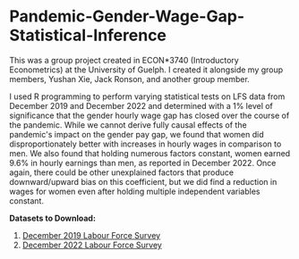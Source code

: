 # Pandemic-Gender-Wage-Gap-Statistical-Inference

This was a group project created in ECON*3740 (Introductory Econometrics) at the University of Guelph. I created it alongside my group members, Yushan Xie, Jack Ronson, and another group member.  

I used R programming to perform varying statistical tests on LFS data from December 2019 and December 2022 and determined with a 1% level of significance that the gender 
hourly wage gap has closed over the course of the pandemic. While we cannot derive fully causal effects of the pandemic's impact on the gender pay gap, we found that women did 
disproportionately better with increases in hourly wages in comparison to men. We also found that holding numerous factors constant, women earned 9.6% in hourly earnings than men, as reported in December 2022. Once again, there could be other unexplained factors that produce downward/upward bias on this coefficient, but we did find a reduction in wages for women even after holding multiple independent variables constant.

**Datasets to Download:**
1. [December 2019 Labour Force Survey](http://odesi2.scholarsportal.info/webview/index.jsp?v=2&previousmode=table&regMod=corr&analysismode=table&study=http%3A%2F%2F142.150.190.128%3A80%2Fobj%2FfStudy%2FLFS-71M0001-E-2019-December&mode=documentation&top=yes)
2. [December 2022 Labour Force Survey](http://odesi2.scholarsportal.info/webview/index.jsp?v=2&previousmode=download&node=0&regMod=corr&analysismode=download&study=http%3A%2F%2F142.150.190.128%3A80%2Fobj%2FfStudy%2FLFS-71M0001-E-2022-December&mode=documentation&top=yes)
